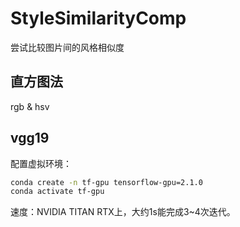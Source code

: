 # StyleSimilarityComp
尝试比较图片间的风格相似度
## 直方图法
rgb & hsv
## vgg19
配置虚拟环境：
```bash
conda create -n tf-gpu tensorflow-gpu=2.1.0
conda activate tf-gpu
```
速度：NVIDIA TITAN RTX上，大约1s能完成3~4次迭代。